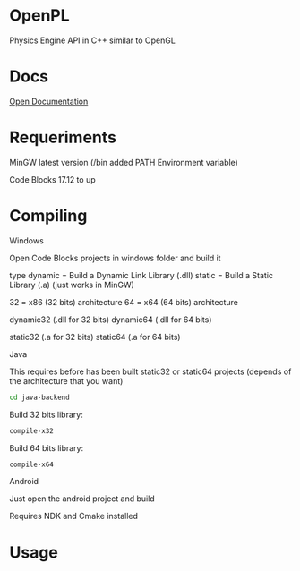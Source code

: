 # OpenPL
 Physics Engine API in C++ similar to OpenGL
 
# Docs

[Open Documentation](https://fssrepo.github.io/openpl-physics-engine/)

# Requeriments

MinGW latest version (/bin added PATH Environment variable)

Code Blocks 17.12 to up

# Compiling

Windows

Open Code Blocks projects in windows folder and build it

<type><arch>

type
dynamic = Build a Dynamic Link Library (.dll)
static = Build a Static Library (.a) (just works in MinGW)

32 = x86 (32 bits) architecture
64 = x64 (64 bits) architecture

dynamic32 (.dll for 32 bits)
dynamic64 (.dll for 64 bits)

static32 (.a for 32 bits)
static64 (.a for 64 bits)

Java

This requires before has been built static32 or static64 projects (depends of the architecture that you want)

```bash
cd java-backend
```

Build 32 bits library:
```bash
compile-x32
```
Build 64 bits library:
```bash
compile-x64
```

Android

Just open the android project and build

Requires NDK and Cmake installed

# Usage


